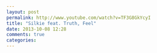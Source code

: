 ```yaml
---
layout: post
permalink: http://www.youtube.com/watch?v=TF3G8GkYcyI
title: "Silkie feat. Truth, Feel"
date: 2013-10-08 12:28
comments: true
categories: 
---
```

